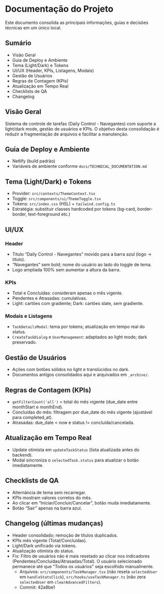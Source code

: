 # Documentação do Projeto

Este documento consolida as principais informações, guias e decisões técnicas em um único local.

## Sumário
- Visão Geral
- Guia de Deploy e Ambiente
- Tema (Light/Dark) e Tokens
- UI/UX (Header, KPIs, Listagens, Modais)
- Gestão de Usuários
- Regras de Contagem (KPIs)
- Atualização em Tempo Real
- Checklists de QA
- Changelog

## Visão Geral
Sistema de controle de tarefas (Daily Control - Navegantes) com suporte a light/dark mode, gestão de usuários e KPIs. O objetivo desta consolidação é reduzir a fragmentação de arquivos e facilitar a manutenção.

## Guia de Deploy e Ambiente
- Netlify (build padrão)
- Variáveis de ambiente conforme `docs/TECHNICAL_DOCUMENTATION.md`

## Tema (Light/Dark) e Tokens
- Provider: `src/contexts/ThemeContext.tsx`
- Toggle: `src/components/ui/ThemeToggle.tsx`
- Tokens: `src/index.css` (HSL) + `tailwind.config.ts`
- Estratégia: substituir classes hardcoded por tokens (bg-card, border-border, text-foreground etc.)

## UI/UX
### Header
- Título “Daily Control - Navegantes” movido para a barra azul (logo -> título).
- “Navegantes” sem bold; nome do usuário ao lado do toggle de tema.
- Logo ampliada 100% sem aumentar a altura da barra.

### KPIs
- Total e Concluídas: consideram apenas o mês vigente.
- Pendentes e Atrasadas: cumulativas.
- Light: cartões com gradiente; Dark: cartões slate, sem gradiente.

### Modais e Listagens
- `TaskDetailsModal`: tema por tokens; atualização em tempo real do status.
- `CreateTaskDialog` e `UserManagement`: adaptados ao light mode; dark preservado.

## Gestão de Usuários
- Ações com botões sólidos no light e translúcidos no dark.
- Documentos antigos consolidados aqui e arquivados em `_archive/`.

## Regras de Contagem (KPIs)
- `getFilterCount('all')` = total do mês vigente (due_date entre monthStart e monthEnd).
- Concluídas do mês: filtragem por due_date do mês vigente (ajustável para completed_at).
- Atrasadas: due_date < now e status != concluída/cancelada.

## Atualização em Tempo Real
- Update otimista em `updateTaskStatus` (lista atualizada antes do backend).
- Modal sincroniza o `selectedTask.status` para atualizar o botão imediatamente.

## Checklists de QA
- Alternância de tema sem recarregar.
- KPIs mostram valores corretos do mês.
- Ao clicar em “Iniciar/Concluir/Cancelar”, botão muda imediatamente.
- Botão “Sair” apenas na barra azul.

## Changelog (últimas mudanças)
- Header consolidado; remoção de títulos duplicados.
- KPIs mês vigente (Total/Concluídas).
- Light/Dark unificado via tokens.
- Atualização otimista do status.
 - Fix: Filtro de usuários não é mais resetado ao clicar nos indicadores (Pendentes/Concluídas/Atrasadas/Total). O usuário selecionado permanece até que "Todos os usuários" seja escolhido manualmente.
   - Arquivos: `src/components/TaskManager.tsx` (não reseta `selectedUser` em `handleStatsClick`), `src/hooks/useTaskManager.ts` (não zera `selectedUser` em `clearAdvancedFilters`).
   - Commit: 42a8be1